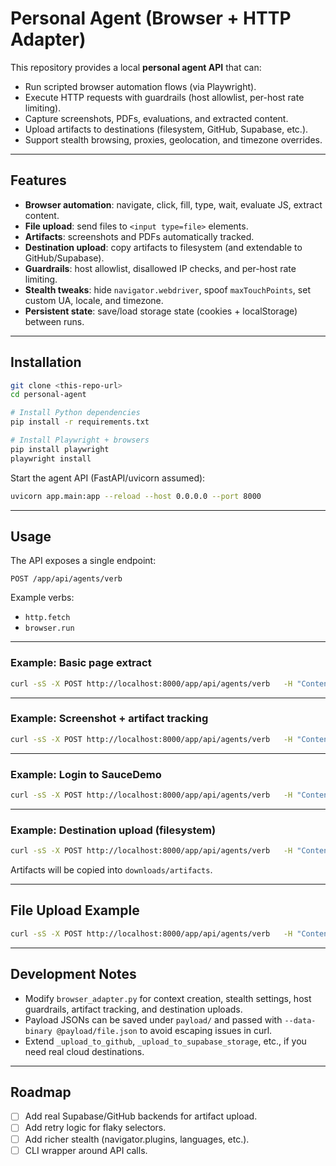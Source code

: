 # Personal Agent (Browser + HTTP Adapter)

This repository provides a local **personal agent API** that can:
- Run scripted browser automation flows (via Playwright).
- Execute HTTP requests with guardrails (host allowlist, per-host rate limiting).
- Capture screenshots, PDFs, evaluations, and extracted content.
- Upload artifacts to destinations (filesystem, GitHub, Supabase, etc.).
- Support stealth browsing, proxies, geolocation, and timezone overrides.

---

## Features
- **Browser automation**: navigate, click, fill, type, wait, evaluate JS, extract content.
- **File upload**: send files to `<input type=file>` elements.
- **Artifacts**: screenshots and PDFs automatically tracked.
- **Destination upload**: copy artifacts to filesystem (and extendable to GitHub/Supabase).
- **Guardrails**: host allowlist, disallowed IP checks, and per-host rate limiting.
- **Stealth tweaks**: hide `navigator.webdriver`, spoof `maxTouchPoints`, set custom UA, locale, and timezone.
- **Persistent state**: save/load storage state (cookies + localStorage) between runs.

---

## Installation

```bash
git clone <this-repo-url>
cd personal-agent

# Install Python dependencies
pip install -r requirements.txt

# Install Playwright + browsers
pip install playwright
playwright install
```

Start the agent API (FastAPI/uvicorn assumed):

```bash
uvicorn app.main:app --reload --host 0.0.0.0 --port 8000
```

---

## Usage

The API exposes a single endpoint:

```
POST /app/api/agents/verb
```

Example verbs:
- `http.fetch`
- `browser.run`

---

### Example: Basic page extract
```bash
curl -sS -X POST http://localhost:8000/app/api/agents/verb   -H "Content-Type: application/json"   -d '{"verb":"browser.run","args":{"url":"https://example.com/","steps":[{"wait_for":{"selector":"h1"}},{"extract":{"selector":"h1","inner_text":true}}]}}'
```

---

### Example: Screenshot + artifact tracking
```bash
curl -sS -X POST http://localhost:8000/app/api/agents/verb   -H "Content-Type: application/json"   -d '{"verb":"browser.run","args":{"url":"https://example.com/","timeout_ms":15000,"steps":[{"wait_for":{"selector":"h1"}},{"screenshot":{"path":"example_artifact.png","full_page":true}}],"return_html":false}}'
```

---

### Example: Login to SauceDemo
```bash
curl -sS -X POST http://localhost:8000/app/api/agents/verb   -H "Content-Type: application/json"   -d '{"verb":"browser.run","args":{"url":"https://www.saucedemo.com/","timeout_ms":20000,"steps":[{"wait_for":{"selector":"#user-name","state":"visible"}},{"fill":{"selector":"#user-name","value":"standard_user"}},{"fill":{"selector":"#password","value":"secret_sauce"}},{"click":"#login-button"},{"wait_for":{"selector":".inventory_list","state":"visible"}},{"screenshot":{"path":"saucedemo.png","full_page":true}}]}}'
```

---

### Example: Destination upload (filesystem)
```bash
curl -sS -X POST http://localhost:8000/app/api/agents/verb   -H "Content-Type: application/json"   -d '{"verb":"browser.run","args":{"url":"https://httpbin.org/html","steps":[{"wait_for":{"selector":"h1"}},{"pdf":{"path":"verify.pdf"}},{"screenshot":{"path":"verify.png","full_page":true}}],"destination":{"type":"filesystem","dir":"downloads/artifacts"}}}'
```

Artifacts will be copied into `downloads/artifacts`.

---

## File Upload Example
```bash
curl -sS -X POST http://localhost:8000/app/api/agents/verb   -H "Content-Type: application/json"   -d '{"verb":"browser.run","args":{"url":"https://the-internet.herokuapp.com/upload","timeout_ms":30000,"steps":[{"wait_for":{"selector":"input#file-upload","state":"visible"}},{"set_files":{"selector":"input#file-upload","files":["C:\\Users\\Owner\\personal-agent\\README.md"]}},{"click":"#file-submit"},{"wait_for":{"selector":"#uploaded-files","state":"visible"}},{"screenshot":{"path":"upload_done.png","full_page":true}}]}}'
```

---

## Development Notes
- Modify `browser_adapter.py` for context creation, stealth settings, host guardrails, artifact tracking, and destination uploads.
- Payload JSONs can be saved under `payload/` and passed with `--data-binary @payload/file.json` to avoid escaping issues in curl.
- Extend `_upload_to_github`, `_upload_to_supabase_storage`, etc., if you need real cloud destinations.

---

## Roadmap
- [ ] Add real Supabase/GitHub backends for artifact upload.
- [ ] Add retry logic for flaky selectors.
- [ ] Add richer stealth (navigator.plugins, languages, etc.).
- [ ] CLI wrapper around API calls.
